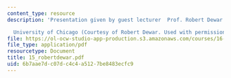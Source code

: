 ```yaml
---
content_type: resource
description: 'Presentation given by guest lecturer  Prof. Robert Dewar

  University of Chicago (Courtesy of Robert Dewar. Used with permission.)'
file: https://ol-ocw-studio-app-production.s3.amazonaws.com/courses/16-01-unified-engineering-i-ii-iii-iv-fall-2005-spring-2006/6b7aae7dc07dc4c4a5127be8483ecfc9_15_robertdewar.pdf
file_type: application/pdf
resourcetype: Document
title: 15_robertdewar.pdf
uid: 6b7aae7d-c07d-c4c4-a512-7be8483ecfc9
---
```

